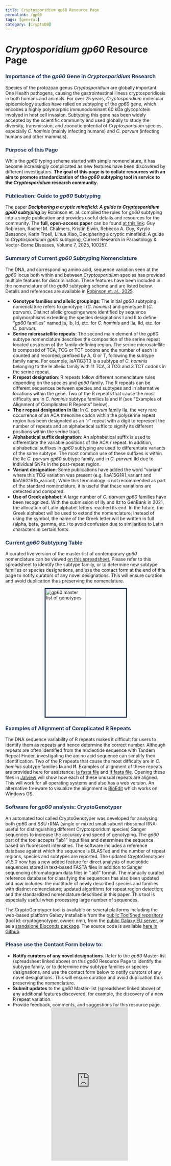 ```yaml
---
title: Cryptosporidium gp60 Resource Page
permalink: /gp60
tags: [general]
category: [CryptoDB]
---
```

<style>

div.method-details {
  margin: 2em;
}

h3 {
  color: #213860;
}

.center {
  display: block;
  margin-left: auto;
  margin-right: auto;
  width: 50%;
}

img {
  border: 3px solid #213860;
}

</style>

<h1><i>Cryptosporidium gp60</i> Resource Page</h1>

<div class="static-content"> 

<h3>Importance of the <i>gp60</i> Gene in <i>Cryptosporidium</i> Research</h3>
Species of the protozoan genus <i>Cryptosporidium</i> are globally important One Health pathogens, causing the gastrointestinal illness cryptosporidiosis in both humans and animals. For over 25 years, <i>Cryptosporidium</i> molecular epidemiology studies have relied on subtyping of the <i>gp60</i> gene, which encodes a highly polymorphic immunodominant 60 kDa glycoprotein involved in host cell invasion. Subtyping this gene has been widely accepted by the scientific community and used globally to study the diversity, transmission, and zoonotic potential of <i>Cryptosporidium</i> species, especially <i>C. hominis</i> (mainly infecting humans) and <i>C. parvum</i> (infecting humans and other mammals).

<h3>Purpose of this Page</h3>
While the <i>gp60</i> typing scheme started with simple nomenclature, it has become increasingly complicated as new features have been discovered by different investigators. <b>The goal of this page is to collate resources with an aim to promote standardization of the <i>gp60</i> subtyping tool in service to the <i>Cryptosporidium</i> research community.</b>

<h3>Publication: Guide to <i>gp60</i> Subtyping</h3>
The paper <i><b>Deciphering a cryptic minefield: A guide to Cryptosporidium gp60 subtyping</b></i> by Robinson et. al. compiled the rules for <i>gp60</i> subtyping into a single publication and provides useful details and resources for the community. The <b>full, open-access paper</b> can be found <a href="https://doi.org/10.1016/j.crpvbd.2025.100257" target="_blank">at this link</a>: Guy Robinson, Rachel M. Chalmers, Kristin Elwin, Rebecca A. Guy, Kyrylo Bessonov, Karin Troell, Lihua Xiao, Deciphering a cryptic minefield: A guide to <i>Cryptosporidium gp60</i> subtyping, Current Research in Parasitology & Vector-Borne Diseases, Volume 7, 2025, 100257.

<h3>Summary of Current <i>gp60</i> Subtyping Nomenclature</h3>
The DNA, and corresponding amino acid, sequence variation seen at the <i>gp60</i> locus both within and between <i>Cryptosporidium</i> species has provided multiple features for discrimination. These features have been included in the nomenclature of the <i>gp60</i> subtyping scheme and are listed below. Details and references are available in <a href="https://doi.org/10.1016/j.crpvbd.2025.100257" target="_blank">Robinson et. al., 2025</a>.
       <ul>
        <li><b>Genotype families and allelic groupings</b>: The initial <i>gp60</i> subtyping nomenclature refers to genotype I (<i>C. hominis</i>) and genotype II (<i>C. parvum</i>). Distinct allelic groupings were identified by sequence polymorphisms extending the species designations I and II to define “<i>gp60</i> families” named Ia, Ib, Id, etc. for <i>C. hominis</i> and IIa, IId, etc. for <i>C. parvum</i>.</li>
        <li><b>Serine microsatellite repeats</b>: The second main element of the <i>gp60</i> subtype nomenclature describes the composition of the serine repeat located upstream of the family-defining region. The serine microsatellite is composed of TCA, TCG or TCT codons and the number of each is counted and recorded, prefixed by A, G or T, following the subtype family name. For example, IeA11G3T3 is a subtype of <i>C. hominis</i> belonging to the Ie allelic family with 11 TCA, 3 TCG and 3 TCT codons in the serine repeat.</li>
        <li><b>R repeat designation</b>: R repeats follow different nomenclature rules depending on the species and <i>gp60</i> family. The R repeats can be different sequences between species and subtypes and in alternative locations within the gene. Two of the R repeats that cause the most difficulty are in <i>C. hominis</i> subtype families Ia and If (see “Examples of Alignment of Complicated R Repeats” below).</li>
        <li><b>The r repeat designation in IIa</b>: In <i>C. parvum</i> family IIa, the very rare occurrence of an ACA threonine codon within the polyserine repeat region has been designated as an “r” repeat with a digit to represent the number of repeats and an alphabetical suffix to signify its different positions within the serine tract.</li>
        <li><b>Alphabetical suffix designation</b>: An alphabetical suffix is used to differentiate the variable positions of the ACA r repeat. In addition, alphabetical suffixes in <i>gp60</i> subtyping are used to differentiate variants of the same subtype. The most common use of these suffixes is within the IIc <i>C. parvum gp60</i> subtype family, and in <i>C. parvum</i> IId due to individual SNPs in the post-repeat region.</li>
        <li><b>Variant designation</b>: Some publications have added the word “variant” where this TCG variation was present (e.g. IIaA15G1R1_variant and IIaA16G1R1b_variant). While this terminology is not recommended as part of the standard nomenclature, it is useful that these variations are detected and compared.</li>
        <li><b>Use of Greek alphabet</b>: A large number of <i>C. parvum gp60</i> families have been recognized. With the submission of IIy and IIz to GenBank in 2021, the allocation of Latin alphabet letters reached its end. In the future, the Greek alphabet will be used to extend the nomenclature; Instead of using the symbol, the name of the Greek letter will be written in full (alpha, beta, gamma, etc.) to avoid confusion due to similarities to Latin characters in certain fonts.</li>
        </ul>

<h3>Current <i>gp60</i> Subtyping Table</h3>
A curated live version of the master-list of contemporary <i>gp60</i> nomenclature can be viewed <a href="https://outlookuga-my.sharepoint.com/:x:/g/personal/nkittur_uga_edu/EcrE-iaQ3ktNmd3Gs4RsjKAB5yJCj_6JWEOZwOp7uLnMDQ?e=1d9soc" target="_blank">on this spreadsheet.</a> Please refer to this spreadsheet to identify the subtype family, or to determine new subtype families or species designations, and use the contact form at the end of this page to notify curators of any novel designations. This will ensure curation and avoid duplication thus preserving the nomenclature.

<a href="https://outlookuga-my.sharepoint.com/:x:/g/personal/nkittur_uga_edu/EcrE-iaQ3ktNmd3Gs4RsjKAB5yJCj_6JWEOZwOp7uLnMDQ?e=1d9soc"><img src="{{'/assets/images/resources_tools/gp60_master_list_image.png'| absolute_url}}" alt="gp60 master list of genotypes" width="800px" height="400px" class="center"> </a>

<h3>Examples of Alignment of Complicated R Repeats</h3>
The DNA sequence variability of R repeats makes it difficult for users to identify them as repeats and hence determine the correct number. Although repeats are often identified from the nucleotide sequence with Tandem Repeat Finder, investigating the amino acid sequence can simplify their identification. Two of the R repeats that cause the most difficulty are in <i>C. hominis</i> subtype families <b>Ia</b> and <b>If</b>. Examples of alignment of these repeats are provided here for assistance: <a target="_blank" href="{{'/documents/gp60_Ia_R_repeat_alignment.fas' | absolute_url}}">Ia fasta file</a> and <a target="_blank" href="{{'/documents/gp60_If_R_repeat_alignment.fas' | absolute_url}}">If fasta file</a>. Opening these files in <a href="https://www.jalview.org/" target="_blank">Jalview</a> will show how each of these unusual repeats are aligned. This will work for all operating systems and also has a web version. An alternative freeware to visualize the alignment is <a href="https://bioedit.software.informer.com/download/" target="_blank">BioEdit</a> which works on Windows OS. 

<h3> Software for <i>gp60</i> analysis: CryptoGenotyper</h3>
An automated tool called CryptoGenotyper was developed for analysing both <i>gp60</i> and SSU rRNA (single or mixed small subunit ribosomal RNA- useful for distinguishing different Cryptosporidum species) Sanger sequences to increase the accuracy and speed of genotyping. The <i>gp60</i> part of the tool accepts “.ab1” input files and determines the sequence based on fluorescent intensities. The software includes a reference database against which the sequence is BLASTed and the number of repeat regions, species and subtypes are reported. The updated CryptoGenotyper v1.5.0 now has a new added feature for direct analysis of nucleotide sequences stored in text-based FASTA files in addition to Sanger sequencing chromatogram data files in “.ab1” format. The manually curated reference database for classifying the sequences has also been updated and now includes: the multitude of newly described species and families with distinct nomenclature; updated algorithms for repeat region detection; and the standardized nomenclature described in this paper. This tool is especially useful when processing large number of sequences.
<p>The CryptoGenotyper tool is available on several platforms including the web-based platform Galaxy installable from the <a href="https://toolshed.g2.bx.psu.edu/" target="_blank">public ToolShed repository</a> (tool id: cryptogenotyper, owner: nml), from the <a href="https://usegalaxy.eu/root?tool_id=CryptoGenotyper" target="_blank">public Galaxy EU server</a>, or as a <a href="https://anaconda.org/bioconda/cryptogenotyper" target="_blank">standalone Bioconda package</a>. The source code is available <a href="https://github.com/phac-nml/CryptoGenotyper" target="_blank">here in Github</a>.</p>

<h3> Please use the Contact Form below to:</h3>
<ul>
<li><b>Notify curators of any novel designations</b>. Refer to the <i>gp60</i> Master-list (spreadsheet linked above) on this <i>gp60</i> Resource Page to identify the subtype family, or to determine new subtype families or species designations, and use the contact form below to notify curators of any novel designations. This will ensure curation and avoid duplication thus preserving the nomenclature.</li>
<li><b>Submit updates</b> to the <i>gp60</i> Master-list (spreadsheet linked above) of any additional features discovered, for example, the discovery of a new R repeat variation.</li>
<li>Provide feedback, comments, and suggestions for this resource page.</li>

<iframe width="640px" height="480px" src="https://forms.office.com/Pages/ResponsePage.aspx?id=HmwhqGNNUkOMO1D6HxR1sfSzFThO1v5EiUjn4NwIEKFUMEhVVjMxR05KU0tBOFZVMlRBMEM2SlJKNC4u&embed=true" frameborder="0" marginwidth="0" marginheight="0" style="border: none; max-width:100%; max-height:100vh" class="center" allowfullscreen webkitallowfullscreen mozallowfullscreen msallowfullscreen> </iframe>

